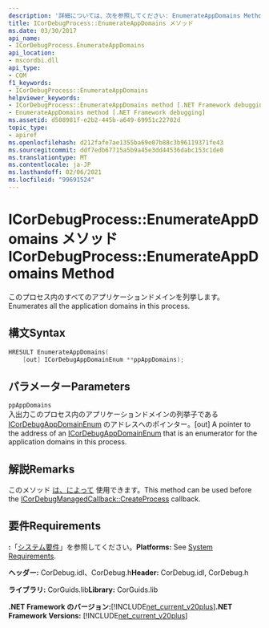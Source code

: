 ```yaml
---
description: '詳細については、次を参照してください: EnumerateAppDomains Method:: メソッド'
title: ICorDebugProcess::EnumerateAppDomains メソッド
ms.date: 03/30/2017
api_name:
- ICorDebugProcess.EnumerateAppDomains
api_location:
- mscordbi.dll
api_type:
- COM
f1_keywords:
- ICorDebugProcess::EnumerateAppDomains
helpviewer_keywords:
- ICorDebugProcess::EnumerateAppDomains method [.NET Framework debugging]
- EnumerateAppDomains method [.NET Framework debugging]
ms.assetid: d508981f-e2b2-445b-a649-69951c22702d
topic_type:
- apiref
ms.openlocfilehash: d212fafe7ae1355ba69e07b88c3b96119371fe43
ms.sourcegitcommit: ddf7edb67715a5b9a45e3dd44536dabc153c1de0
ms.translationtype: MT
ms.contentlocale: ja-JP
ms.lasthandoff: 02/06/2021
ms.locfileid: "99691524"
---
```

# <a name="icordebugprocessenumerateappdomains-method"></a><span data-ttu-id="8ddce-103">ICorDebugProcess::EnumerateAppDomains メソッド</span><span class="sxs-lookup"><span data-stu-id="8ddce-103">ICorDebugProcess::EnumerateAppDomains Method</span></span>

<span data-ttu-id="8ddce-104">このプロセス内のすべてのアプリケーションドメインを列挙します。</span><span class="sxs-lookup"><span data-stu-id="8ddce-104">Enumerates all the application domains in this process.</span></span>  
  
## <a name="syntax"></a><span data-ttu-id="8ddce-105">構文</span><span class="sxs-lookup"><span data-stu-id="8ddce-105">Syntax</span></span>  
  
``` cpp
HRESULT EnumerateAppDomains(  
    [out] ICorDebugAppDomainEnum **ppAppDomains);  
```  
  
## <a name="parameters"></a><span data-ttu-id="8ddce-106">パラメーター</span><span class="sxs-lookup"><span data-stu-id="8ddce-106">Parameters</span></span>  

 `ppAppDomains`  
 <span data-ttu-id="8ddce-107">入出力このプロセス内のアプリケーションドメインの列挙子である [ICorDebugAppDomainEnum](icordebugappdomainenum-interface.md) のアドレスへのポインター。</span><span class="sxs-lookup"><span data-stu-id="8ddce-107">[out] A pointer to the address of an [ICorDebugAppDomainEnum](icordebugappdomainenum-interface.md) that is an enumerator for the application domains in this process.</span></span>  
  
## <a name="remarks"></a><span data-ttu-id="8ddce-108">解説</span><span class="sxs-lookup"><span data-stu-id="8ddce-108">Remarks</span></span>  

 <span data-ttu-id="8ddce-109">このメソッド [は、によって](icordebugmanagedcallback-createprocess-method.md) 使用できます。</span><span class="sxs-lookup"><span data-stu-id="8ddce-109">This method can be used before the [ICorDebugManagedCallback::CreateProcess](icordebugmanagedcallback-createprocess-method.md) callback.</span></span>  
  
## <a name="requirements"></a><span data-ttu-id="8ddce-110">要件</span><span class="sxs-lookup"><span data-stu-id="8ddce-110">Requirements</span></span>  

 <span data-ttu-id="8ddce-111">**:**「[システム要件](../../get-started/system-requirements.md)」を参照してください。</span><span class="sxs-lookup"><span data-stu-id="8ddce-111">**Platforms:** See [System Requirements](../../get-started/system-requirements.md).</span></span>  
  
 <span data-ttu-id="8ddce-112">**ヘッダー:** CorDebug.idl、CorDebug.h</span><span class="sxs-lookup"><span data-stu-id="8ddce-112">**Header:** CorDebug.idl, CorDebug.h</span></span>  
  
 <span data-ttu-id="8ddce-113">**ライブラリ:** CorGuids.lib</span><span class="sxs-lookup"><span data-stu-id="8ddce-113">**Library:** CorGuids.lib</span></span>  
  
 <span data-ttu-id="8ddce-114">**.NET Framework のバージョン:**[!INCLUDE[net_current_v20plus](../../../../includes/net-current-v20plus-md.md)]</span><span class="sxs-lookup"><span data-stu-id="8ddce-114">**.NET Framework Versions:** [!INCLUDE[net_current_v20plus](../../../../includes/net-current-v20plus-md.md)]</span></span>

